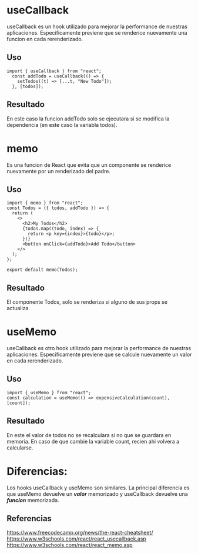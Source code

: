 # useCallback
useCallback es un hook utilizado para mejorar la performance de nuestras aplicaciones. Especificamente previene que se renderice nuevamente una funcion en cada rerenderizado.

## Uso
~~~
import { useCallback } from "react";
  const addTodo = useCallback(() => {
    setTodos((t) => [...t, "New Todo"]);
  }, [todos]);
~~~

## Resultado
En este caso la funcion addTodo solo se ejecutara si se modifica la dependencia (en este caso la variabla todos).

# memo 
Es una funcion de React que evita que un componente se renderice nuevamente por un renderizado del padre. 

## Uso
~~~
import { memo } from "react";
const Todos = ({ todos, addTodo }) => {
  return (
    <>
      <h2>My Todos</h2>
      {todos.map((todo, index) => {
        return <p key={index}>{todo}</p>;
      })}
      <button onClick={addTodo}>Add Todo</button>
    </>
  );
};

export default memo(Todos);
~~~
## Resultado
El componente Todos, solo se renderiza si alguno de sus props se actualiza.

# useMemo
useCallback es otro hook utilizado para mejorar la performance de nuestras aplicaciones. Especificamente previene que se calcule nuevamente un valor en cada rerenderizado.

## Uso
~~~
import { useMemo } from "react";
const calculation = useMemo(() => expensiveCalculation(count), [count]);
~~~

## Resultado
En este  el valor de todos no se recalculara si no que se guardara en memoria. En caso de que cambie la variable count, recien ahi volvera a calcularse.

# Diferencias:
Los hooks useCallback y useMemo son similares. La principal diferencia es que useMemo devuelve un ***valor*** memorizado y useCallback devuelve una ***funcion*** memorizada.


## Referencias

https://www.freecodecamp.org/news/the-react-cheatsheet/
https://www.w3schools.com/react/react_usecallback.asp
https://www.w3schools.com/react/react_memo.asp
